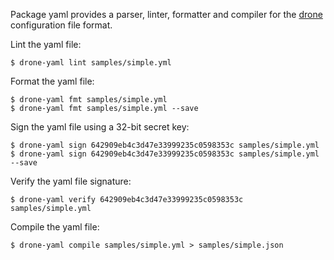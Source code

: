 Package yaml provides a parser, linter, formatter and compiler for the [drone](https://github.com/drone/drone) configuration file format.

Lint the yaml file:

```text
$ drone-yaml lint samples/simple.yml
```

Format the yaml file:

```text
$ drone-yaml fmt samples/simple.yml
$ drone-yaml fmt samples/simple.yml --save
```

Sign the yaml file using a 32-bit secret key:

```text
$ drone-yaml sign 642909eb4c3d47e33999235c0598353c samples/simple.yml
$ drone-yaml sign 642909eb4c3d47e33999235c0598353c samples/simple.yml --save
```

Verify the yaml file signature:

```text
$ drone-yaml verify 642909eb4c3d47e33999235c0598353c samples/simple.yml
```

Compile the yaml file:

```text
$ drone-yaml compile samples/simple.yml > samples/simple.json
```
